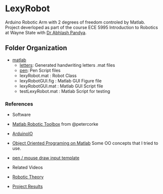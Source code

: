 LexyRobot
=========

Arduino Robotic Arm with 2 degrees of freedom controled by Matlab. Project deverloped as part of the course ECE 5995 Introduction to Robotics at Wayne State with [Dr Abhlash Pandya](http://ece.eng.wayne.edu/~apandya/).

## Folder Organization
 - [matlab](https://github.com/akafael/LexyRobot/tree/master/matlab)
   - [letters](https://github.com/akafael/LexyRobot/tree/master/matlab/letters): Generated handwriting letters .mat files
   - [pen](https://github.com/akafael/LexyRobot/tree/master/matlab/pen): Pen Script files
   - lexyRobot.mat : Robot Class
   - lexyRobotGUI.fig : Matlab GUI Figure file
   - lexyRobotGUI.mat : Matlab GUI Script file
   - testLexyRobot.mat : Matlab Script for testing

### References
 - Software
  - [Matlab Robotic Toolbox](http://petercorke.com/Robotics_Toolbox.html) from @petercorke
  - [ArduinoIO](https://www.mathworks.com/hardware-support/arduino-matlab.html?requestedDomain=www.mathworks.com)
  - [Object Oriented Programing on Matlab](https://www.mathworks.com/company/newsletters/articles/introduction-to-object-oriented-programming-in-matlab.html) Some OO concepts that I tried to use.
 - [pen / mouse draw input template](https://www.mathworks.com/matlabcentral/fileexchange/26225-pen---mouse-draw-input-template)

 - Related Videos
  - [Robotic Theory](https://www.youtube.com/watch?v=0yD3uBshJB0&list=PL65CC0384A1798ADF)
  - [Project Results](https://www.youtube.com/watch?v=L9-bt8S9pyk&list=PLLVv9YVxXD97kZRXK5z1hEUbqRAv6iZf2)
